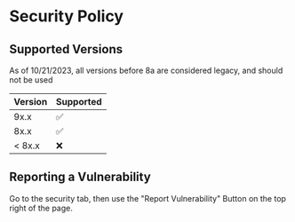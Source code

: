# Security Policy

## Supported Versions
As of 10/21/2023, all versions before 8a are considered legacy, and should not be used

| Version | Supported          |
| ------- | ------------------ |
| 9x.x    | :white_check_mark: |
| 8x.x    | :white_check_mark: |
| < 8x.x  | :x:                |

## Reporting a Vulnerability

Go to the security tab, then use the "Report Vulnerability" Button on the top right of the page.
